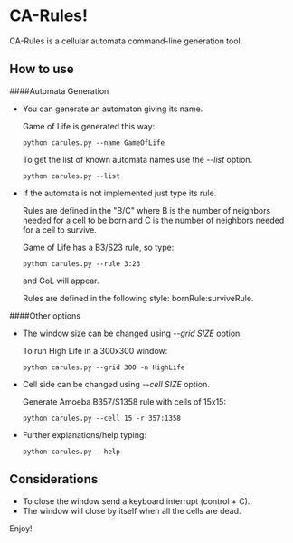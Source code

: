 CA-Rules!
=========

CA-Rules is a cellular automata command-line generation tool.

How to use
----------

####Automata Generation

* You can generate an automaton giving its name.

  Game of Life is generated this way:

  ```
  python carules.py --name GameOfLife
  ```
  To get the list of known automata names use the *--list* option.
  ```
  python carules.py --list
  ```

* If the automata is not implemented just type its rule.

  Rules are defined in the "B/C" where B is the number of neighbors needed for a cell to be born and C is the number of neighbors needed for a cell to survive.

  Game of Life has a B3/S23 rule, so type:
  ```
  python carules.py --rule 3:23
  ```
  and GoL will appear.
  
  Rules are defined in the following style: bornRule:surviveRule.

####Other options

* The window size can be changed using *--grid SIZE* option.
  
  To run High Life in a 300x300 window:
  ```
  python carules.py --grid 300 -n HighLife
  ```
* Cell side can be changed using *--cell SIZE* option.
  
  Generate Amoeba B357/S1358 rule with cells of 15x15:
  ```
  python carules.py --cell 15 -r 357:1358
  ```
  
* Further explanations/help typing:
  ```
  python carules.py --help
  ```

Considerations
--------------

* To close the window send a keyboard interrupt (control + C).
* The window will close by itself when all the cells are dead.


Enjoy!
